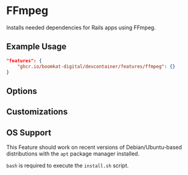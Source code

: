 # FFmpeg

Installs needed dependencies for Rails apps using FFmpeg.

## Example Usage

```json
"features": {
    "ghcr.io/boomkat-digital/devcontainer/features/ffmpeg": {}
}
```

## Options

## Customizations

## OS Support

This Feature should work on recent versions of Debian/Ubuntu-based distributions with the `apt` package manager installed.

`bash` is required to execute the `install.sh` script.
